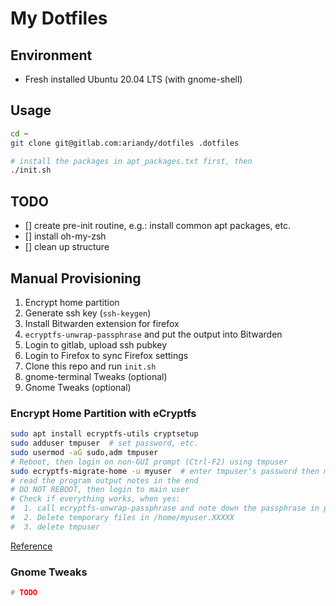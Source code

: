 # My Dotfiles

## Environment
- Fresh installed Ubuntu 20.04 LTS (with gnome-shell)

## Usage
```bash
cd ~
git clone git@gitlab.com:ariandy/dotfiles .dotfiles

# install the packages in apt_packages.txt first, then 
./init.sh
```

## TODO
- [] create pre-init routine, e.g.: install common apt packages, etc.
- [] install oh-my-zsh
- [] clean up structure

## Manual Provisioning
1. Encrypt home partition
1. Generate ssh key (`ssh-keygen`)
1. Install Bitwarden extension for firefox
1. `ecryptfs-unwrap-passphrase` and put the output into Bitwarden
1. Login to gitlab, upload ssh pubkey
1. Login to Firefox to sync Firefox settings
1. Clone this repo and run `init.sh`
1. gnome-terminal Tweaks (optional)
1. Gnome Tweaks (optional)

### Encrypt Home Partition with eCryptfs
```bash
sudo apt install ecryptfs-utils cryptsetup
sudo adduser tmpuser  # set password, etc.
sudo usermod -aG sudo,adm tmpuser
# Reboot, then login on non-GUI prompt (Ctrl-F2) using tmpuser
sudo ecryptfs-migrate-home -u myuser  # enter tmpuser's password then myuser's password
# read the program output notes in the end
# DO NOT REBOOT, then login to main user
# Check if everything works, when yes:
#  1. call ecryptfs-unwrap-passphrase and note down the passphrase in password manager
#  2. Delete temporary files in /home/myuser.XXXXX
#  3. delete tmpuser
```

[Reference](https://www.howtogeek.com/116032/how-to-encrypt-your-home-folder-after-installing-ubuntu/)

### Gnome Tweaks
```bash
# TODO
```
